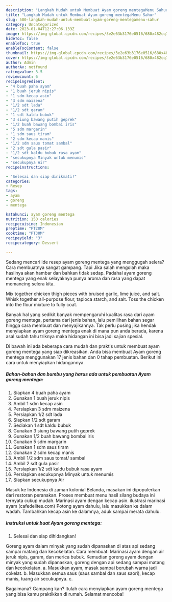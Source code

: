 ```yaml
---
description: "Langkah Mudah untuk Membuat Ayam goreng mentegaMenu Sahur"
title: "Langkah Mudah untuk Membuat Ayam goreng mentegaMenu Sahur"
slug: 580-langkah-mudah-untuk-membuat-ayam-goreng-mentegamenu-sahur
category: Uncategorized
date: 2023-01-04T12:27:06.133Z
image: https://img-global.cpcdn.com/recipes/3e2e63b3176e0516/680x482cq70/ayam-goreng-mentega-foto-resep-utama.jpg
hideToc: false
enableToc: true
enableTocContent: false
thumbnail: https://img-global.cpcdn.com/recipes/3e2e63b3176e0516/680x482cq70/ayam-goreng-mentega-foto-resep-utama.jpg
cover: https://img-global.cpcdn.com/recipes/3e2e63b3176e0516/680x482cq70/ayam-goreng-mentega-foto-resep-utama.jpg
author: Admin
authorAv: notfound
ratingvalue: 3.5
reviewcount: 6
recipeingredient:
- "4 buah paha ayam"
- "1 buah jeruk nipis"
- "1 sdm kecap asin"
- "3 sdm maizena"
- "1/2 sdt lada"
- "1/2 sdt garam"
- "1 sdt kaldu bubuk"
- "3 siung bawang putih geprek"
- "1/2 buah bawang bombai iris"
- "5 sdm margarin"
- "1 sdm saus tiram"
- "2 sdm kecap manis"
- "1/2 sdm saus tomat sambal"
- "2 sdt gula pasir"
- "1/2 sdt kaldu bubuk rasa ayam"
- "secukupnya Minyak untuk menumis"
- "secukupnya Air"
recipeinstructions:

- "Selesai dan siap dinikmati!"
categories:
- Resep
tags:
- ayam
- goreng
- mentega

katakunci: ayam goreng mentega 
nutrition: 150 calories
recipecuisine: Indonesian
preptime: "PT20M"
cooktime: "PT30M"
recipeyield: "3"
recipecategory: Dessert

---
```



Sedang mencari ide resep ayam goreng mentega yang menggugah selera? Cara membuatnya sangat gampang. Tapi Jika salah mengolah maka hasilnya akan hambar dan bahkan tidak sedap. Padahal ayam goreng mentega yang enak selayaknya punya aroma dan rasa yang dapat memancing selera kita.


Mix together chicken thigh pieces with bruised garlic, lime juice, and salt. Whisk together all-purpose flour, tapioca starch, and salt. Toss the chicken into the flour mixture to fully coat.

Banyak hal yang sedikit banyak mempengaruhi kualitas rasa dari ayam goreng mentega, pertama dari jenis bahan, lalu pemilihan bahan segar hingga cara membuat dan menyajikannya. Tak perlu pusing jika hendak menyiapkan ayam goreng mentega enak di mana pun anda berada, karena asal sudah tahu triknya maka hidangan ini bisa jadi sajian spesial.


Di bawah ini ada beberapa cara mudah dan praktis untuk membuat ayam goreng mentega yang siap dikreasikan. Anda bisa membuat Ayam goreng mentega menggunakan 17 jenis bahan dan 0 tahap pembuatan. Berikut ini cara untuk menyiapkan hidangannya.

<!--inarticleads1-->

##### Bahan-bahan dan bumbu yang harus ada untuk pembuatan Ayam goreng mentega:

1. Siapkan 4 buah paha ayam
1. Gunakan 1 buah jeruk nipis
1. Ambil 1 sdm kecap asin
1. Persiapkan 3 sdm maizena
1. Persiapkan 1/2 sdt lada
1. Siapkan 1/2 sdt garam
1. Sediakan 1 sdt kaldu bubuk
1. Gunakan 3 siung bawang putih geprek
1. Gunakan 1/2 buah bawang bombai iris
1. Gunakan 5 sdm margarin
1. Gunakan 1 sdm saus tiram
1. Gunakan 2 sdm kecap manis
1. Ambil 1/2 sdm saus tomat/ sambal
1. Ambil 2 sdt gula pasir
1. Persiapkan 1/2 sdt kaldu bubuk rasa ayam
1. Persiapkan secukupnya Minyak untuk menumis
1. Siapkan secukupnya Air


Masuk ke Indonesia di zaman kolonial Belanda, masakan ini dipopulerkan dari restoran peranakan. Proses membuat menu hasil silang budaya ini ternyata cukup mudah. Marinasi ayam dengan kecap asin. ilustrasi marinasi ayam (cafedelites.com) Potong ayam dahulu, lalu masukkan ke dalam wadah. Tambahkan kecap asin ke dalamnya, aduk sampai merata dahulu. 

<!--inarticleads2-->

##### Instruksi untuk buat Ayam goreng mentega:


1. Selesai dan siap dihidangkan!

Goreng ayam dalam minyak yang sudah dipanaskan di atas api sedang sampai matang dan kecokelatan. Cara membuat: Marinasi ayam dengan air jeruk nipis, garam, dan merica bubuk. Kemudian goreng ayam dengan minyak yang sudah dipanaskan, goreng dengan api sedang sampai matang dan kecokelatan. a. Masukkan ayam, masak sampai berubah warna jadi cokelat. b. Masukkan semua saus (saus sambal dan saus saori), kecap manis, tuang air secukupnya. c. 

Bagaimana? Gampang kan? Itulah cara menyiapkan ayam goreng mentega yang bisa kamu praktikkan di rumah. Selamat mencoba!
